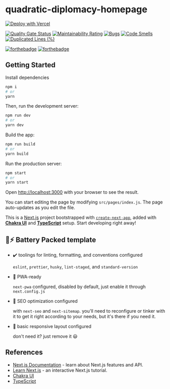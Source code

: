 # quadratic-diplomacy-homepage

[![Deploy with Vercel](https://vercel.com/button)](https://vercel.com/import/git?s=https://github.com/moonshotcollective/quadratic-diplomacy-homepage)

[![Quality Gate Status](https://sonarcloud.io/api/project_badges/measure?project=moonshotcollective_nextchakra-starter&metric=alert_status)](https://sonarcloud.io/dashboard?id=moonshotcollective_quadratic-diplomacy-homepage) [![Maintainability Rating](https://sonarcloud.io/api/project_badges/measure?project=moonshotcollective_quadratic-diplomacy-homepage&metric=sqale_rating)](https://sonarcloud.io/dashboard?id=moonshotcollective_quadratic-diplomacy-homepage) [![Bugs](https://sonarcloud.io/api/project_badges/measure?project=moonshotcollective_quadratic-diplomacy-homepage&metric=bugs)](https://sonarcloud.io/dashboard?id=moonshotcollective_quadratic-diplomacy-homepage) [![Code Smells](https://sonarcloud.io/api/project_badges/measure?project=moonshotcollective_quadratic-diplomacy-homepage&metric=code_smells)](https://sonarcloud.io/dashboard?id=moonshotcollective_quadratic-diplomacy-homepage) [![Duplicated Lines (%)](https://sonarcloud.io/api/project_badges/measure?project=moonshotcollective_quadratic-diplomacy-homepage&metric=duplicated_lines_density)](https://sonarcloud.io/dashboard?id=moonshotcollective_quadratic-diplomacy-homepage)

[![forthebadge](https://forthebadge.com/images/badges/built-with-love.svg)](https://forthebadge.com) [![forthebadge](https://forthebadge.com/images/badges/made-with-typescript.svg)](https://forthebadge.com)

## Getting Started

Install dependencies

```bash
npm i
# or
yarn
```

Then, run the development server:

```bash
npm run dev
# or
yarn dev
```

Build the app:

```bash
npm run build
# or
yarn build
```

Run the production server:

```bash
npm start
# or
yarn start
```

Open [http://localhost:3000](http://localhost:3000) with your browser to see the result.

You can start editing the page by modifying `src/pages/index.js`. The page auto-updates as you edit the file.

This is a [Next.js](https://nextjs.org/) project bootstrapped with [`create-next-app`](https://github.com/vercel/next.js/tree/canary/packages/create-next-app), added with [**Chakra UI**](https://chakra-ui.com) and [**TypeScript**](https://www.typescriptlang.org) setup.
Start developing right away!

## 🔋⚡ Battery Packed template

- ✔️ toolings for linting, formatting, and conventions configured

  `eslint`, `prettier`, `husky`, `lint-staged`, and `standard-version`

- 📱 PWA-ready

  `next-pwa` configured, disabled by default, just enable it through `next.config.js`

- 🔎 SEO optimization configured

  with `next-seo` and `next-sitemap`. you'll need to reconfigure or tinker with it to get it right according to your needs, but it's there if you need it.

- 🎨 basic responsive layout configured

  don't need it? just remove it 😃

## References

- [Next.js Documentation](https://nextjs.org/docs) - learn about Next.js features and API.
- [Learn Next.js](https://nextjs.org/learn) - an interactive Next.js tutorial.
- [Chakra UI](https://chakra-ui.com)
- [TypeScript](https://www.typescriptlang.org)
